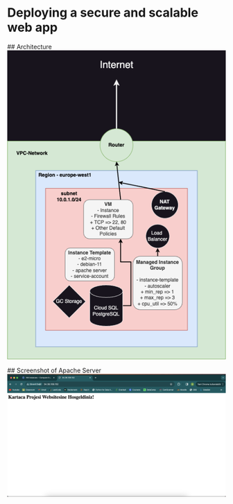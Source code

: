 # Deploying a secure and scalable web app

## Architecture
![Architecture](./architecture.png)

## Screenshot of Apache Server
![Apache Server](./Apache%20Server.png)